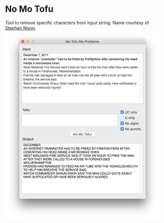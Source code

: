 # No Mo Tofu
Tool to remove specific characters from input string. Name courtesy of [Stephen Nixon](https://typefloundry.com/manipulate-strings-with-python.html).
![screenshot](https://github.com/jtanadi/robofontScripts/blob/master/noTofu/x-Screenshots/Screen%20Shot%202017-12-08%20at%2012.38.54%20PM.png)

